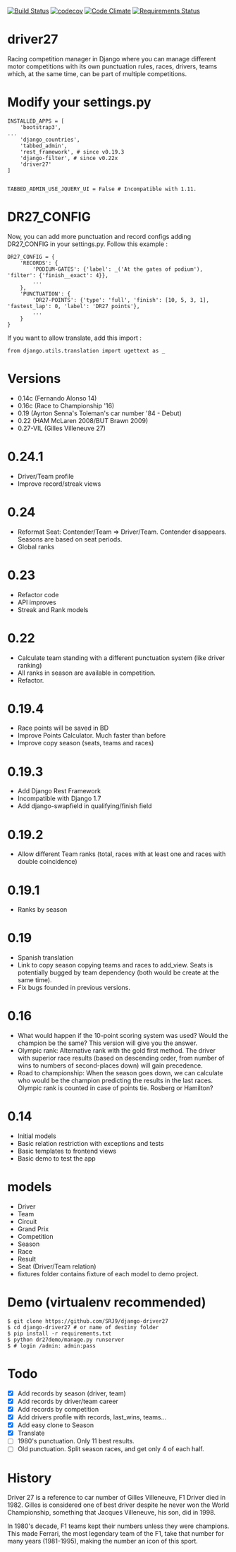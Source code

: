 [![Build
Status](https://travis-ci.org/SRJ9/django-driver27.svg?branch=develop)](https://travis-ci.org/SRJ9/django-driver27)
[![codecov](https://codecov.io/gh/SRJ9/django-driver27/branch/develop/graph/badge.svg)](https://codecov.io/gh/SRJ9/django-driver27)
[![Code
Climate](https://codeclimate.com/github/SRJ9/django-driver27/badges/gpa.svg)](https://codeclimate.com/github/SRJ9/django-driver27)
[![Requirements
Status](https://requires.io/github/SRJ9/django-driver27/requirements.svg?branch=develop)](https://requires.io/github/SRJ9/django-driver27/requirements/?branch=develop)

driver27
========

Racing competition manager in Django where you can manage different
motor competitions with its own punctuation rules, races, drivers, teams
which, at the same time, can be part of multiple competitions.

Modify your settings.py
=======================

    INSTALLED_APPS = [
        'bootstrap3',
    ...
        'django_countries',
        'tabbed_admin',
        'rest_framework', # since v0.19.3
        'django-filter', # since v0.22x
        'driver27'
    ]


    TABBED_ADMIN_USE_JQUERY_UI = False # Incompatible with 1.11.

DR27\_CONFIG
============

Now, you can add more punctuation and record configs adding DR27\_CONFIG
in your settings.py. Follow this example :

    DR27_CONFIG = {
        'RECORDS': {
            'PODIUM-GATES': {'label': _('At the gates of podium'), 'filter': {'finish__exact': 4}},
            ...
        },
        'PUNCTUATION': {
            'DR27-POINTS': {'type': 'full', 'finish': [10, 5, 3, 1], 'fastest_lap': 0, 'label': 'DR27 points'},
            ...
        }
    }

If you want to allow translate, add this import :

    from django.utils.translation import ugettext as _

Versions
========

-   0.14c (Fernando Alonso 14)
-   0.16c (Race to Championship '16)
-   0.19 (Ayrton Senna's Toleman's car number '84 - Debut)
-   0.22 (HAM McLaren 2008/BUT Brawn 2009)
-   0.27-VIL (Gilles Villeneuve 27)

0.24.1
======
-   Driver/Team profile
-   Improve record/streak views

0.24
====
-   Reformat Seat: Contender/Team => Driver/Team. Contender disappears. Seasons are based on seat periods.
-   Global ranks

0.23
====
-   Refactor code
-   API improves
-   Streak and Rank models

0.22
====
-   Calculate team standing with a different punctuation system (like driver ranking)
-   All ranks in season are available in competition.
-   Refactor.

0.19.4
======
-   Race points will be saved in BD
-   Improve Points Calculator. Much faster than before
-   Improve copy season (seats, teams and races)

0.19.3
======
-   Add Django Rest Framework
-   Incompatible with Django 1.7
-   Add django-swapfield in qualifying/finish field

0.19.2
======

-   Allow different Team ranks (total, races with at least one and races with double coincidence)

0.19.1
======

-   Ranks by season

0.19
====

-   Spanish translation
-   Link to copy season copying teams and races to add\_view. Seats is
    potentially bugged by team dependency (both would be create at the
    same time).
-   Fix bugs founded in previous versions.

0.16
====

-   What would happen if the 10-point scoring system was used? Would the
    champion be the same? This version will give you the answer.
-   Olympic rank: Alternative rank with the gold first method. The
    driver with superior race results (based on descending order, from
    number of wins to numbers of second-places down) will gain
    precedence.
-   Road to championship: When the season goes down, we can calculate
    who would be the champion predicting the results in the last races.
    Olympic rank is counted in case of points tie. Rosberg or Hamilton?

0.14
====

-   Initial models
-   Basic relation restriction with exceptions and tests
-   Basic templates to frontend views
-   Basic demo to test the app

models
======

-   Driver
-   Team
-   Circuit
-   Grand Prix
-   Competition
-   Season
-   Race
-   Result
-   Seat (Driver/Team relation)
-   fixtures folder contains fixture of each model to demo project.

Demo (virtualenv recommended)
=============================

~~~~ {.sourceCode .bash}
$ git clone https://github.com/SRJ9/django-driver27
$ cd django-driver27 # or name of destiny folder
$ pip install -r requirements.txt
$ python dr27demo/manage.py runserver
$ # login /admin: admin:pass
~~~~

Todo
====

-   [x] Add records by season (driver, team)
-   [x] Add records by driver/team career
-   [x] Add records by competition
-   [x] Add drivers profile with records, last\_wins, teams...
-   [x] Add easy clone to Season
-   [x] Translate
-   [ ] 1980's punctuation. Only 11 best results.
-   [ ] Old punctuation. Split season races, and get only 4 of each
    half.

History
=======

Driver 27 is a reference to car number of Gilles Villeneuve, F1 Driver
died in 1982. Gilles is considered one of best driver despite he never
won the World Championship, something that Jacques Villeneuve, his son,
did in 1998.

In 1980's decade, F1 teams kept their numbers unless they were
champions. This made Ferrari, the most legendary team of the F1, take
that number for many years (1981-1995), making the number an icon of
this sport.
